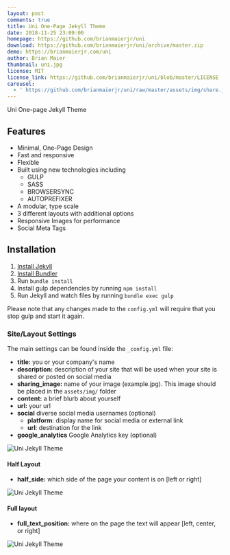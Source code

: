 ```yaml
---
layout: post
comments: true
title: Uni One-Page Jekyll Theme
date: 2018-11-25 23:09:00
homepage: https://github.com/brianmaierjr/uni
download: https://github.com/brianmaierjr/uni/archive/master.zip
demo: https://brianmaierjr.com/uni
author: Brian Maier
thumbnail: uni.jpg
license: MIT
license_link: https://github.com/brianmaierjr/uni/blob/master/LICENSE
carousel:
  - ' https://github.com/brianmaierjr/uni/raw/master/assets/img/share.jpg'
---
```


Uni One-page Jekyll Theme

## Features

* Minimal, One-Page Design
* Fast and responsive
* Flexible
* Built using new technologies including
  * GULP
  * SASS
  * BROWSERSYNC
  * AUTOPREFIXER
* A modular, type scale
* 3 different layouts with additional options
* Responsive Images for performance
* Social Meta Tags

## Installation

1. [Install Jekyll](https://jekyllrb.com)
2. [Install Bundler](https://bundler.io/)
3. Run `bundle install`
4. Install gulp dependencies by running `npm install`
5. Run Jekyll and watch files by running `bundle exec gulp`

Please note that any changes made to the `config.yml` will require that you stop gulp and start it again.

### Site/Layout Settings

The main settings can be found inside the `_config.yml` file:

* **title:** you or your company's name
* **description:** description of your site that will be used when your site is shared or posted on social media
* **sharing_image:** name of your image (example.jpg). This image should be placed in the `assets/img/` folder
* **content:** a brief blurb about yourself
* **url:** your url
* **social** diverse social media usernames (optional)
  * **platform**: display name for social media or external link
  * **url**: destination for the link
* **google_analytics** Google Analytics key (optional)

![Uni Jekyll Theme](https://raw.githubusercontent.com/brianmaierjr/uni/master/layout--half.jpg)

#### Half Layout

* **half_side:** which side of the page your content is on [left or right]

![Uni Jekyll Theme](https://raw.githubusercontent.com/brianmaierjr/uni/master/layout--full.jpg)

#### Full layout

* **full_text_position:** where on the page the text will appear [left, center, or right]

![Uni Jekyll Theme](https://raw.githubusercontent.com/brianmaierjr/uni/master/layout--card.jpg)
